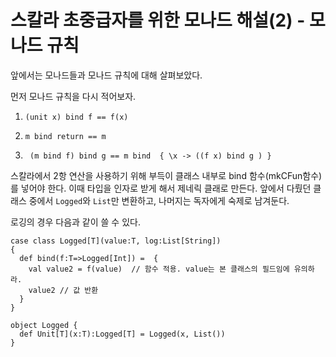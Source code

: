 # 스칼라 초중급자를 위한 모나드 해설(2) - 모나드 규칙

앞에서는 모나드들과 모나드 규칙에 대해 살펴보았다.

먼저 모나드 규칙을 다시 적어보자.

1. `(unit x) bind f == f(x)`

2. `m bind return == m`

3. ` (m bind f) bind g == m bind  { \x -> ((f x) bind g ) }`

스칼라에서 2항 연산을 사용하기 위해 부득이 클래스 내부로 bind 함수(mkCFun함수)를 넣어야 한다.
이때 타입을 인자로 받게 해서 제네릭 클래로 만든다.
앞에서 다뤘던 클래스 중에서 `Logged`와 `List`만 변환하고, 나머지는 독자에게 숙제로 남겨둔다.

로깅의 경우 다음과 같이 쓸 수 있다.
```
case class Logged[T](value:T, log:List[String]) 
{ 
  def bind(f:T=>Logged[Int]) =  {
    val value2 = f(value)  // 함수 적용. value는 본 클래스의 필드임에 유의하라.
    value2 // 값 반환 
  }
}

object Logged {
  def Unit[T](x:T):Logged[T] = Logged(x, List())
}

```



